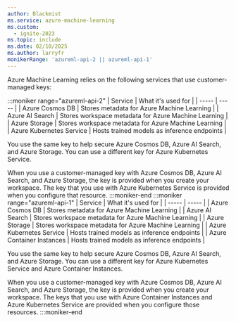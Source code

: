 ```yaml
---
author: Blackmist
ms.service: azure-machine-learning
ms.custom:
  - ignite-2023
ms.topic: include
ms.date: 02/10/2025
ms.author: larryfr
monikerRange: 'azureml-api-2 || azureml-api-1'
---
```


Azure Machine Learning relies on the following services that use customer-managed keys:

:::moniker range="azureml-api-2"
| Service | What it's used for |
| ----- | ----- |
| Azure Cosmos DB | Stores metadata for Azure Machine Learning |
| Azure AI Search | Stores workspace metadata for Azure Machine Learning |
| Azure Storage | Stores workspace metadata for Azure Machine Learning |
| Azure Kubernetes Service | Hosts trained models as inference endpoints |

You use the same key to help secure Azure Cosmos DB, Azure AI Search, and Azure Storage. You can use a different key for Azure Kubernetes Service.

When you use a customer-managed key with Azure Cosmos DB, Azure AI Search, and Azure Storage, the key is provided when you create your workspace. The key that you use with Azure Kubernetes Service is provided when you configure that resource.
:::moniker-end
:::moniker range="azureml-api-1"
| Service | What it's used for |
| ----- | ----- |
| Azure Cosmos DB | Stores metadata for Azure Machine Learning |
| Azure AI Search | Stores workspace metadata for Azure Machine Learning |
| Azure Storage | Stores workspace metadata for Azure Machine Learning |
| Azure Kubernetes Service | Hosts trained models as inference endpoints |
| Azure Container Instances | Hosts trained models as inference endpoints |

You use the same key to help secure Azure Cosmos DB, Azure AI Search, and Azure Storage. You can use a different key for Azure Kubernetes Service and Azure Container Instances.

When you use a customer-managed key with Azure Cosmos DB, Azure AI Search, and Azure Storage, the key is provided when you create your workspace. The keys that you use with Azure Container Instances and Azure Kubernetes Service are provided when you configure those resources.
:::moniker-end
